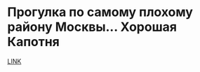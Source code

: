 # Прогулка по самому плохому району Москвы... Хорошая Капотня



[LINK](https://varlamov.ru/1483062.html)